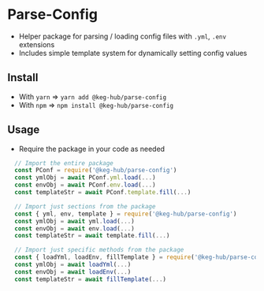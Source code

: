 # Parse-Config
* Helper package for parsing / loading config files with `.yml`, `.env` extensions
* Includes simple template system for dynamically setting config values

## Install
* With `yarn` =>  `yarn add @keg-hub/parse-config`
* With `npm` => `npm install @keg-hub/parse-config`

## Usage
* Require the package in your code as needed
```js
  // Import the entire package
  const PConf = require('@keg-hub/parse-config')
  const ymlObj = await PConf.yml.load(...)
  const envObj = await PConf.env.load(...)
  const templateStr = await PConf.template.fill(...)

  // Import just sections from the package
  const { yml, env, template } = require('@keg-hub/parse-config')
  const ymlObj = await yml.load(...)
  const envObj = await env.load(...)
  const templateStr = await template.fill(...)

  // Import just specific methods from the package
  const { loadYml, loadEnv, fillTemplate } = require('@keg-hub/parse-config')
  const ymlObj = await loadYml(...)
  const envObj = await loadEnv(...)
  const templateStr = await fillTemplate(...)
```
